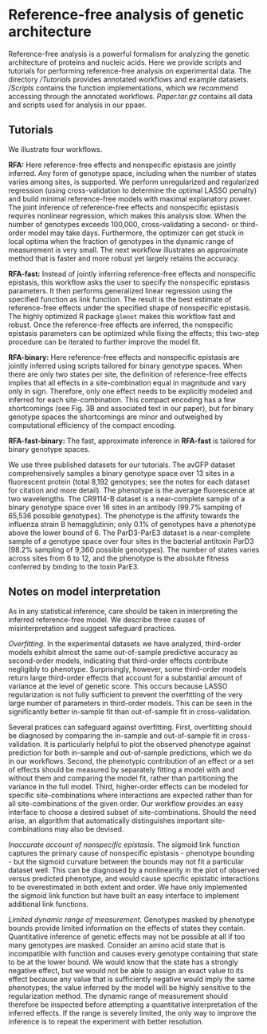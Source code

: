 # Reference-free analysis of genetic architecture

Reference-free analysis is a powerful formalism for analyzing the genetic architecture of proteins and nucleic acids. Here we provide scripts and tutorials for performing reference-free analysis on experimental data. The directory */Tutorials* provides annotated workflows and example datasets. */Scripts* contains the function implementations, which we recommend accessing through the annotated workflows. *Paper.tar.gz* contains all data and scripts used for analysis in our ppaer. 

## Tutorials
We illustrate four workflows.

**RFA:** Here reference-free effects and nonspecific epistasis are jointly inferred. Any form of genotype space, including when the number of states varies among sites, is supported. We perform unregularized and regularized regression (using cross-validation to determine the optimal LASSO penalty) and build minimal reference-free models with maximal explanatory power. The joint inference of reference-free effects and nonspecific epistasis requires nonlinear regression, which makes this analysis slow. When the number of genotypes exceeds 100,000, cross-validating a second- or third-order model may take days. Furthermore, the optimizer can get stuck in local optima when the fraction of genotypes in the dynamic range of measurement is very small. The next workflow illustrates an approximate method that is faster and more robust yet largely retains the accuracy.

**RFA-fast:** Instead of jointly inferring reference-free effects and nonspecific epistasis, this workflow asks the user to specify the nonspecific epistasis parameters. It then performs generalized linear regression using the specified function as link function. The result is the best estimate of reference-free effects under the specified shape of nonspecific epistasis. The highly optimized R package `glmnet` makes this workflow fast and robust. Once the reference-free effects are inferred, the nonspecific epistasis parameters can be optimized while fixing the effects; this two-step procedure can be iterated to further improve the model fit.

**RFA-binary:** Here reference-free effects and nonspecific epistasis are jointly inferred using scripts tailored for binary genotype spaces. When there are only two states per site, the definition of reference-free effects implies that all effects in a site-combination equal in magnitude and vary only in sign. Therefore, only one effect needs to be explicitly modeled and inferred for each site-combination. This compact encoding has a few shortcomings (see Fig. 3B and associated text in our paper), but for binary genotype spaces the shortcomings are minor and outweighed by computational efficiency of the compact encoding.

**RFA-fast-binary:** The fast, approximate inference in **RFA-fast** is tailored for binary genotype spaces.

We use three published datasets for our tutorials. The avGFP dataset comprehensively samples a binary genotype space over 13 sites in a fluorescent protein (total 8,192 genotypes; see the notes for each dataset for citation and more detail). The phenotype is the average fluorescence at two wavelengths. The CR9114-B dataset is a near-complete sample of a binary genotype space over 16 sites in an antibody (99.7% sampling of 65,536 possible genotypes). The phenotype is the affinity towards the influenza strain B hemagglutinin; only 0.1% of genotypes have a phenotype above the lower bound of 6. The ParD3-ParE3 dataset is a near-complete sample of a genotype space over four sites in the bacterial antitoxin ParD3 (98.2% sampling of 9,360 possible genotypes). The number of states varies across sites from 6 to 12, and the phenotype is the absolute fitness conferred by binding to the toxin ParE3.

## Notes on model interpretation

As in any statistical inference, care should be taken in interpreting the inferred reference-free model. We describe three causes of misinterpretation and suggest safeguard practices.

*Overfitting.* In the experimental datasets we have analyzed, third-order models exhibit almost the same out-of-sample predictive accuracy as second-order models, indicating that third-order effects contribute negligibly to phenotype. Surprisingly, however, some third-order models return large third-order effects that account for a substantial amount of variance at the level of genetic score. This occurs because LASSO regularization is not fully sufficient to prevent the overfitting of the very large number of parameters in third-order models. This can be seen in the significantly better in-sample fit than out-of-sample fit in cross-validation.

Several pratices can safeguard against overfitting. First, overfitting should be diagnosed by comparing the in-sample and out-of-sample fit in cross-validation. It is particularly helpful to plot the observed phenotype against prediction for both in-sample and out-of-sample predictions, which we do in our workflows. Second, the phenotypic contribution of an effect or a set of effects should be measured by separately fitting a model with and without them and comparing the model fit, rather than partitioning the variance in the full model. Third, higher-order effects can be modeled for specific site-combinations where interactions are expected rather than for all site-combinations of the given order. Our workflow provides an easy interface to choose a desired subset of site-combinations. Should the need arise, an algorithm that automatically distinguishes important site-combinations may also be devised.

*Inaccurate account of nonspecific epistasis.* The sigmoid link function captures the primary cause of nonspecific epistasis - phenotype bounding - but the sigmoid curvature between the bounds may not fit a particular dataset well. This can be diagnosed by a nonlinearity in the plot of observed versus predicted phenotype, and would cause specific epistatic interactions to be overestimated in both extent and order. We have only implemented the sigmoid link function but have built an easy interface to implement additional link functions.

*Limited dynamic range of measurement.* Genotypes masked by phenotype bounds provide limited information on the effects of states they contain. Quantitative inference of genetic effects may not be possible at all if too many genotypes are masked. Consider an amino acid state that is incompatible with function and causes every genotype containing that state to be at the lower bound. We would know that the state has a strongly negative effect, but we would not be able to assign an exact value to its effect because any value that is sufficiently negative would imply the same phenotypes; the value inferred by the model will be highly sensitive to the regularization method. The dynamic range of measurement should therefore be inspected before attempting a quantitative interpretation of the inferred effects. If the range is severely limited, the only way to improve the inference is to repeat the experiment with better resolution.
